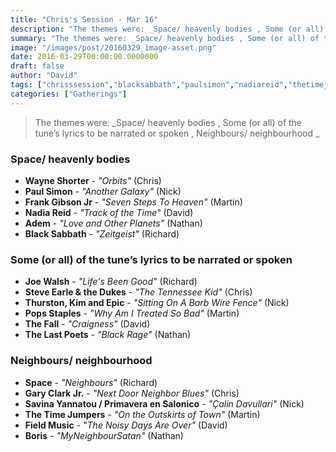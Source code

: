 ```yaml
---
title: "Chris's Session - Mar 16"
description: "The themes were: _Space/ heavenly bodies , Some (or all) of the tune’s lyrics to be narrated or spoken , Neighbours/ neighbourhood _"
summary: "The themes were: _Space/ heavenly bodies , Some (or all) of the tune’s lyrics to be narrated or spoken , Neighbours/ neighbourhood _"
image: "/images/post/20160329_image-asset.png"
date: 2016-03-29T00:00:00.0000000
draft: false
author: "David"
tags: ["chrisssession","blacksabbath","paulsimon","nadiareid","thetimejumpers","garyclarkjr","thefall","fieldmusic","boris","wayneshorter","adem","space","joewalsh","kimgordon","popsstaples","thelastpoets","frankgibsonjr","thurstonmoore","steveearleandthedukes","savinayannatou/primaveraensalonico"]
categories: ["Gatherings"]
---
```

> The themes were: _Space/ heavenly bodies , Some (or all) of the tune’s lyrics to be narrated or spoken , Neighbours/ neighbourhood _
### Space/ heavenly bodies 
- **Wayne Shorter** - _"Orbits"_ (Chris)
- **Paul Simon** - _"Another Galaxy"_ (Nick)
- **Frank Gibson Jr** - _"Seven Steps To Heaven"_ (Martin)
- **Nadia Reid** - _"Track of the Time"_ (David)
- **Adem** - _"Love and Other Planets"_ (Nathan)
- **Black Sabbath** - _"Zeitgeist"_ (Richard)
### Some (or all) of the tune’s lyrics to be narrated or spoken 
- **Joe Walsh** - _"Life's Been Good"_ (Richard)
- **Steve Earle & the Dukes** - _"The Tennessee Kid"_ (Chris)
- **Thurston, Kim and Epic** - _"Sitting On A Barb Wire Fence"_ (Nick)
- **Pops Staples** - _"Why Am I Treated So Bad"_ (Martin)
- **The Fall** - _"Craigness"_ (David)
- **The Last Poets** - _"Black Rage"_ (Nathan)
### Neighbours/ neighbourhood 
- **Space** - _"Neighbours"_ (Richard)
- **Gary Clark Jr.** - _"Next Door Neighbor Blues"_ (Chris)
- **Savina Yannatou / Primavera en Salonico** - _"Çalin Davullari"_ (Nick)
- **The Time Jumpers** - _"On the Outskirts of Town"_ (Martin)
- **Field Music** - _"The Noisy Days Are Over"_ (David)
- **Boris** - _"MyNeighbourSatan"_ (Nathan)
